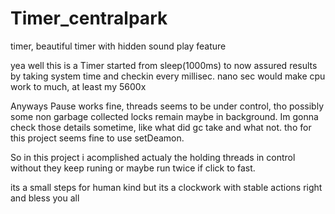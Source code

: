 # Timer_centralpark
timer, beautiful timer with hidden sound play feature

yea well this is a Timer started from sleep(1000ms) to now assured results by taking system time and checkin every millisec.
nano sec would make cpu work to much, at least my 5600x 

Anyways Pause works fine, threads seems to be under control, tho possibly some non garbage collected locks remain maybe in background. 
Im gonna check those details sometime, like what did gc take and what not. tho for this project seems fine to use setDeamon. 

So in this project i acomplished actualy the holding threads in control without they keep runing or maybe run twice if click to fast. 

its a small steps for human kind but its a clockwork with stable actions right and bless you all
 

